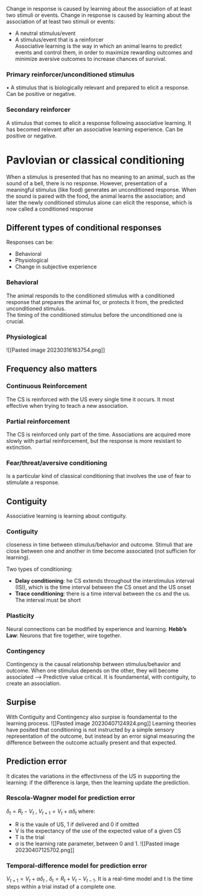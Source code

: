 Change in response is caused by learning about the association of at least two stimuli or events. Change in response is caused by learning about the association of at least two stimuli or events:  
- A neutral stimulus/event  
- A stimulus/event that is a reinforcer  
Associative learning is the way in which an animal learns to predict events and control them, in order to maximize rewarding outcomes and minimize aversive outcomes to increase chances of survival.

### Primary reinforcer/unconditioned stimulus  
• A stimulus that is biologically relevant and prepared to elicit a response. Can be positive or negative.  

### Secondary reinforcer  
A stimulus that comes to elicit a response following associative learning. It has becomed relevant after an associative learning experience. Can be positive or negative.

# Pavlovian or classical conditioning

When a stimulus is presented that has no meaning to an animal, such as the sound of a bell, there is no response. However, presentation of a meaningful stimulus (like food) generates an unconditioned response. When the sound is paired with the food, the animal learns the association; and later the newly conditioned stimulus alone can elicit the response, which is now called a conditioned response

## Different types of conditional responses

Responses can be: 
- Behavioral
- Physiological
- Change in subjective experience

### Behavioral
The animal responds to the conditioned stimulus with a conditioned response that prepares the animal for, or protects it from, the predicted unconditioned stimulus.  
The timing of the conditioned stimulus before the unconditioned one is crucial.

### Physiological
![[Pasted image 20230316163754.png]]


## Frequency also matters

### Continuous Reinforcement  
The CS is reinforced with the US every single time it occurs. It most effective when trying to teach a new association.

### Partial reinforcement  
The CS is reinforced only part of the time. Associations are acquired more slowly with partial reinforcement, but the response is more resistant to extinction.


### Fear/threat/aversive conditioning
Is a particular kind of classical conditioning that involves the use of fear to stimulate a response.


## Contiguity

Associative learning is learning about contiguity.

### Contiguity
closeness in time between stimulus/behavior and outcome. Stimuli that are close between one and another in time become associated (not sufficien for learning).

Two types of conditioning:
- __Delay conditioning__: he CS extends throughout the interstimulus interval (ISI), which is the time interval between the CS onset and the US onset
- __Trace conditioning__: there is a time interval between the cs and the us. The interval must be short

### Plasticity
Neural connections can be modified by experience and learning.
__Hebb’s Law__: Neurons that fire together, wire together.

### Contingency
Contingency is the causal relationship between stimulus/behavior and outcome. When one stimulus depends on the other, they will become associated --> Predictive value critical.
It is foundamental, with contiguity, to create an association.

## Surpise 

With Contiguity and Contingency also surpise is foundamental to the learning process.
![[Pasted image 20230407124924.png]]
Learning theories have posited that conditioning is not instructed by a simple sensory representation of the outcome, but instead by an error signal measuring the difference between the outcome actually present and that expected.

## Prediction error
It dicates the variations in the effectivness of the US in supporting the learning: if the difference is large, then the learning update the prediction.
### Rescola-Wagner model for prediction error
$\delta_t = R_t - V_t$ , $V_{t + 1} = V_t + \alpha \delta_t$ where:
- R is the vaule of US, 1 if delivered and 0 if omitted
- V is the expectancy of the use of the expected value of a given CS
- T is the trial
- $\alpha$ is the learning rate parameter, between 0 and 1.
![[Pasted image 20230407125702.png]]

### Temporal-difference model for prediction error
$V_{t + 1} = V_t + \alpha \delta_t$ , $\delta_t = R_t + V_t - V_{t - 1}$. It is a real-time model and t is the time steps within a trial instad of a complete one.